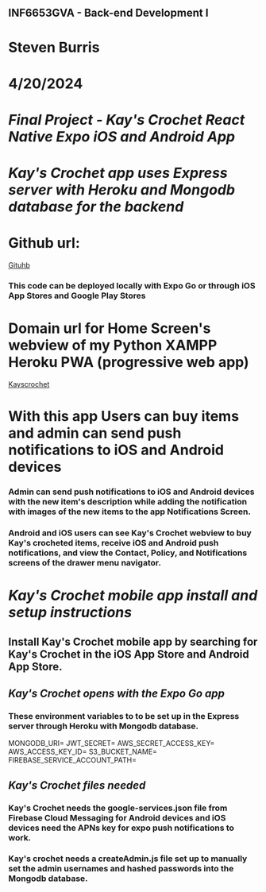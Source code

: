 ## INF6653GVA - Back-end Development I
# Steven Burris
# 4/20/2024
# *Final Project - Kay's Crochet React Native Expo iOS and Android App*
# *Kay's Crochet app uses Express server with Heroku and Mongodb database for the backend*

# Github url: 
[Gituhb](https://github.com/stevenburris1978/kayscrochetReactNativeExpressMongo)
### This code can be deployed locally with Expo Go or through iOS App Stores and Google Play Stores

# Domain url for Home Screen's webview of my Python XAMPP Heroku PWA (progressive web app)
[Kayscrochet](https://www.kayscrochet.us)

# With this app Users can buy items and admin can send push notifications to iOS and Android devices 
### Admin can send push notifications to iOS and Android devices with the new item's description while adding the notification with images of the new items to the app Notifications Screen.
### Android and iOS users can see Kay's Crochet webview to buy Kay's crocheted items, receive iOS and Android push notifications, and view the Contact, Policy, and Notifications screens of the drawer menu navigator.

# *Kay's Crochet mobile app install and setup instructions*
## Install Kay's Crochet mobile app by searching for Kay's Crochet in the iOS App Store and Android App Store.
## *Kay's Crochet opens with the Expo Go app*

### These environment variables to to be set up in the Express server through Heroku with Mongodb database.
MONGODB_URI=
JWT_SECRET=
AWS_SECRET_ACCESS_KEY=
AWS_ACCESS_KEY_ID=
S3_BUCKET_NAME=
FIREBASE_SERVICE_ACCOUNT_PATH=

## *Kay's Crochet files needed*
### Kay's Crochet needs the google-services.json file from Firebase Cloud Messaging for Android devices and iOS devices need the APNs key for expo push notifications to work.
### Kay's crochet needs a createAdmin.js file set up to manually set the admin usernames and hashed passwords into the Mongodb database.
